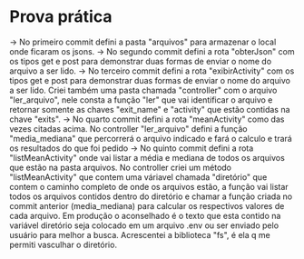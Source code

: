 # Prova prática
-> No primeiro commit defini a pasta "arquivos" para armazenar o local onde ficaram os jsons.
-> No segundo commit defini a rota "obterJson" com os tipos get e post para demonstrar duas formas de enviar o nome do arquivo a ser lido.
-> No terceiro commit defini a rota "exibirActivity" com os tipos get e post para demonstrar duas formas de enviar o nome do arquivo a ser lido. Criei também uma pasta chamada "controller" com o arquivo "ler_arquivo", nele consta a função "ler" que vai identificar o arquivo e retornar somente as chaves "exit_name" e "activity" que estão contidas na chave "exits".
-> No quarto commit defini a rota "meanActivity" como das vezes citadas acima. No controller "ler_arquivo" defini a função "media_mediana" que percorrerá o arquivo indicado e fará o calculo e trará os resultados do que foi pedido
-> No quinto commit defini a rota "listMeanActivity" onde vai listar a média e mediana de todos os arquivos que estão na pasta arquivos. No controller criei um método "listMeanActivity" que contem uma váriavel chamada "diretório" que contem o caminho completo de onde os arquivos estão, a função vai listar todos os arquivos contidos dentro do diretório e chamar a função criada no commit anterior (media_mediana) para calcular os respectivos valores de cada arquivo. Em produção o aconselhado é o texto que esta contido na variável diretório seja colocado em um arquivo .env ou ser enviado pelo usuário para melhor a busca. Acrescentei a biblioteca "fs", é ela q me permiti vasculhar o diretório. 